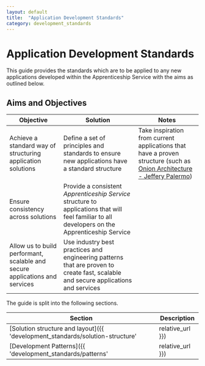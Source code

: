 ```yaml
---
layout: default
title:  "Application Development Standards"
category: development_standards
---
```


# Application Development Standards

This guide provides the standards which are to be applied to any new applications developed within the Apprenticeship Service with the aims as outlined below.

## Aims and Objectives


|Objective|Solution|Notes|
|---|---|---|
|Achieve a standard way of structuring application solutions | Define a set of principles and standards to ensure new applications have a standard structure | Take inspiration from current applications that have a proven structure (such as [Onion Architecture - Jeffery Palermo](https://jeffreypalermo.com/2008/07/the-onion-architecture-part-1/)) |
|Ensure consistency across solutions |Provide a consistent _Apprenticeship Service_ structure to applications that will feel familiar to all developers on the Apprenticeship Service||
|Allow us to build performant, scalable and secure applications and services|Use industry best practices and engineering patterns that are proven to create fast, scalable and secure applications and services||


The guide is split into the following sections.

|Section|Description|
|---|---|
|[Solution structure and layout]({{ 'development_standards/solution-structure' | relative_url }})|Describes how new application solutions should be structured|
|[Development Patterns]({{ 'development_standards/patterns' | relative_url }})|Describes the development patterns that are currently in use|
